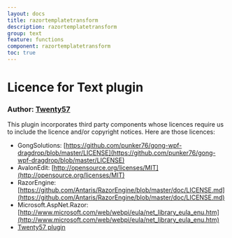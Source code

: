 ```yaml
---
layout: docs
title: razortemplatetransform
description: razortemplatetransform
group: text
feature: functions
component: razortemplatetransform
toc: true
---
```

# Licence for Text plugin

### Author: [Twenty57](http://www.twenty57.com)

This plugin incorporates third party components whose licences require us to include the licence and/or copyright notices. Here are those licences:

- GongSolutions: [https://github.com/punker76/gong-wpf-dragdrop/blob/master/LICENSE](https://github.com/punker76/gong-wpf-dragdrop/blob/master/LICENSE)
- AvalonEdit: [http://opensource.org/licenses/MIT](http://opensource.org/licenses/MIT)
- RazorEngine: [https://github.com/Antaris/RazorEngine/blob/master/doc/LICENSE.md](https://github.com/Antaris/RazorEngine/blob/master/doc/LICENSE.md)
- Microsoft.AspNet.Razor: [http://www.microsoft.com/web/webpi/eula/net_library_eula_enu.htm](http://www.microsoft.com/web/webpi/eula/net_library_eula_enu.htm)
- [Twenty57 plugin](https://linx.software/plugins/builtin/licence/)

